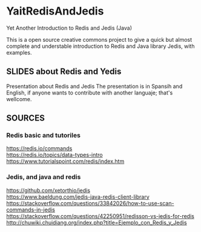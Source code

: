 # YaitRedisAndJedis
Yet Another Introduction to Redis and Jedis (Java)

This is a open source creative commons project to give a quick but almost complete and understable  introduction to Redis and Java library Jedis, with examples.

## SLIDES about Redis and Yedis

Presentation about Redis and Jedis
The presentation is in Spansih and English, if anyone wants to contribute with another languaje; that's wellcome.



## SOURCES

### Redis basic and tutoriles
  
https://redis.io/commands  
https://redis.io/topics/data-types-intro  
https://www.tutorialspoint.com/redis/index.htm   
  


### Jedis, and java and redis  
  
https://github.com/xetorthio/jedis  
https://www.baeldung.com/jedis-java-redis-client-library  
https://stackoverflow.com/questions/33842026/how-to-use-scan-commands-in-jedis  
https://stackoverflow.com/questions/42250951/redisson-vs-jedis-for-redis  
http://chuwiki.chuidiang.org/index.php?title=Ejemplo_con_Redis_y_Jedis  